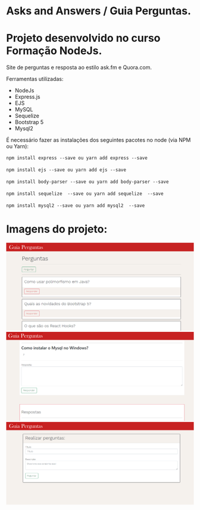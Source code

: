 # Asks and Answers / Guia Perguntas.
# Projeto desenvolvido no curso Formação NodeJs.
Site de perguntas e resposta ao estilo ask.fm e Quora.com.

Ferramentas utilizadas:

* NodeJs
* Express.js
* EJS
* MySQL
* Sequelize
* Bootstrap 5
* Mysql2

É necessário fazer as instalações dos seguintes pacotes no node (via NPM ou Yarn): 
```
npm install express --save ou yarn add express --save

npm install ejs --save ou yarn add ejs --save

npm install body-parser --save ou yarn add body-parser --save

npm install sequelize  --save ou yarn add sequelize  --save

npm install mysql2 --save ou yarn add mysql2  --save

```
# Imagens do projeto:
![github-small](https://github.com/Willreinaldo/asks-and-answers/blob/main/readme_images/home.png)
![github-small](https://github.com/Willreinaldo/asks-and-answers/blob/main/readme_images/pergunta.png)
![github-small](https://github.com/Willreinaldo/asks-and-answers/blob/main/readme_images/perguntar.png)


